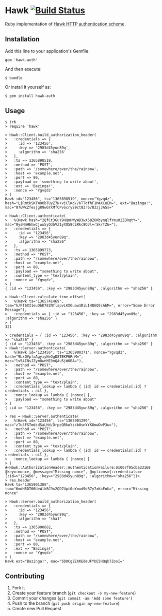 # Hawk [![Build Status](https://travis-ci.org/tent/hawk-ruby.png)](https://travis-ci.org/tent/hawk-ruby)

Ruby implementation of [Hawk HTTP authentication scheme](https://github.com/hueniverse/hawk).

## Installation

Add this line to your application's Gemfile:

    gem 'hawk-auth'

And then execute:

    $ bundle

Or install it yourself as:

    $ gem install hawk-auth

## Usage

```
$ irb
> require 'hawk'

> Hawk::Client.build_authorization_header(
>   :credentials => {
>     :id => '123456',
>     :key => '2983d45yun89q',
>     :algorithm => 'sha256'
>   },
>   :ts => 1365898519,
>   :method => 'POST',
>   :path => '/somewhere/over/the/rainbow',
>   :host => 'example.net',
>   :port => 80,
>   :payload => 'something to write about',
>   :ext => 'Bazinga!',
>   :nonce => 'Ygvqdz'
> )
Hawk id="123456", ts="1365898519", nonce="Ygvqdz", hash="LjRmtkSKTW0ObTUyZ7N+vjClKd//KTTdfhF1M4XCuEM=", ext="Bazinga!", mac="07uWxZfesjgR9wGYXMfCPvocryS9ct8Ir6/83zj3A5s="

> Hawk::Client.authenticate(
>   %(Hawk hash="2QfCt3GuY9HQnHWyWD3wX68ZOKbynqlfYmuO2ZBRqtY=", mac="0ysNmHEhwCjww5yQdbVZ1yXQ58CiRkc8O3l+rSk/TZE="),
>   :credentials => {
>     :id => "123456",
>     :key => "2983d45yun89q",
>     :algorithm => "sha256"
>   },
>   :ts => 1365899773,
>   :method => "POST",
>   :path => "/somewhere/over/the/rainbow",
>   :host => "example.net",
>   :port => 80,
>   :payload => "something to write about",
>   :content_type => "text/plain",
>   :nonce => "Ygvqdz",
> )
{ :id => "123456", :key => "2983d45yun89q", :algorithm => "sha256" }

> Hawk::Client.calculate_time_offset(
>   %(Hawk ts="1365741469", tsm="h/Ff6XI1euObD78ZNflapvLKXGuaw1RiLI4Q6Q5sAbM=", error="Some Error Message"),
>   :credentials => { :id => "123456", :key => "2983d45yun89q", :algorithm => "sha256" }
> )
321

> credentials = { :id => "123456", :key => "2983d45yun89q", :algorithm => "sha256" }
{ :id => "123456", :key => "2983d45yun89q", :algorithm => "sha256" }
> Hawk::Server.authenticate(
>   %(Hawk id="123456", ts="1365900371", nonce="Ygvqdz", hash="9LxQVpfaAgyiyNeOgD8TEKP6RnM=", mac="lv54INsJZym8wnME0nQAu5jW6BA="),
>   :method => "POST",
>   :path => "/somewhere/over/the/rainbow",
>   :host => "example.net",
>   :port => 80,
>   :content_type => "text/plain",
>   :credentials_lookup => lambda { |id| id == credentials[:id] ? credentials : nil },
>   :nonce_lookup => lambda { |nonce| },
>   :payload => "something to write about"
> )
{ :id => "123456", :key => "2983d45yun89q", :algorithm => "sha256" }

> res = Hawk::Server.authenticate(
>   %(Hawk id="123456", ts="1365901299", mac="zTu3FSTmdsdSaLHd/DrpeQRkuYzcb0snYYKOmwDwP3w="),
>   :method => "POST",
>   :path => "/somewhere/over/the/rainbow",
>   :host => "example.net",
>   :port => 80,
>   :content_type => "text/plain",
>   :credentials_lookup => lambda { |id| id == credentials[:id] ? credentials : nil },
>   :nonce_lookup => lambda { |nonce| }
> )
#<Hawk::AuthorizationHeader::AuthenticationFailure:0x007f95cba33168 @key=:nonce, @message="Missing nonce", @options={:credentials=>{:id=>"123456", :key=>"2983d45yun89q", :algorithm=>"sha256"}}>
> res.header
Hawk ts="1365901388", tsm="6mdH5DT66UeWlkBC9x2QD7Upt0eYnud9dB7y7xKoEoU=", error="Missing nonce"

> Hawk::Server.build_authorization_header(
>   :credentials => {
>     :id => "123456",
>     :key => "2983d45yun89q",
>     :algorithm => "sha1"
>   },
>   :ts => 1365900682,
>   :method => "POST",
>   :path => "/somewhere/over/the/rainbow",
>   :host => "example.net",
>   :port => 80,
>   :ext => "Bazinga!",
>   :nonce => "Ygvqdz"
> )
Hawk ext="Bazinga!", mac="5D0CgZEXKEdeUFYbE5HQqb7ZooI="
```

## Contributing

1. Fork it
2. Create your feature branch (`git checkout -b my-new-feature`)
3. Commit your changes (`git commit -am 'Add some feature'`)
4. Push to the branch (`git push origin my-new-feature`)
5. Create new Pull Request
